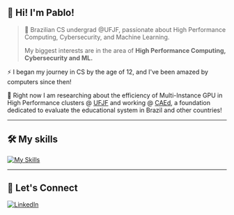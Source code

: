 ## 👋 Hi! I'm <strong>Pablo!</strong>

> 🚀 Brazilian CS undergrad @UFJF, passionate about High Performance Computing, Cybersecurity, and Machine Learning.
>
> My biggest interests are in the area of **High Performance Computing, Cybersecurity and ML.**

⚡ I began my journey in CS by the age of 12, and I've been amazed by computers since then!

🔭 Right now I am researching about the efficiency of Multi-Instance GPU in High Performance clusters @ [UFJF](https://www2.ufjf.br/ufjf/) and working @ [CAEd](https://fundacaocaed.org.br/), a foundation dedicated to evaluate the educational system in Brazil and other countries!

---

## 🛠️ My skills

[![My Skills](https://skillicons.dev/icons?i=c,cpp,python,go,java,php,ts,js,html,css,django,nextjs,mysql,git)](https://skillicons.dev)

---

## 🤝 Let's Connect
[![LinkedIn](https://skillicons.dev/icons?i=linkedin)](https://www.linkedin.com/in/pablo-silva-de-faria-29803a325)
